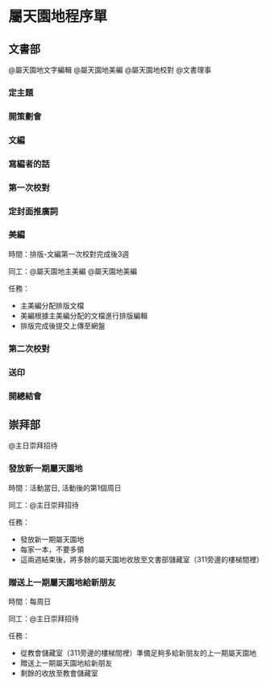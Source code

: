 # 屬天園地程序單

## 文書部

@屬天園地文字編輯 @屬天園地美編 @屬天園地校對 @文書理事

### 定主題
### 開策劃會
### 文編
### 寫編者的話
### 第一次校對
### 定封面推廣詞
### 美編

時間：排版-文編第一次校對完成後3週

同工：@屬天園地主美編 @屬天園地美編

任務：
* 主美編分配排版文檔
* 美編根據主美編分配的文檔進行排版編輯
* 排版完成後提交上傳至網盤

### 第二次校對
### 送印
### 開總結會


## 崇拜部

@主日崇拜招待

### 發放新一期屬天園地

時間：活動當日, 活動後的第1個周日

同工：@主日崇拜招待

任務：
* 發放新一期屬天園地
* 每家一本，不要多領
* 這兩週結束後，將多餘的屬天園地收放至文書部儲藏室（311旁邊的樓梯間裡）

### 贈送上一期屬天園地給新朋友

時間：每周日

同工：@主日崇拜招待

任務：
* 從教會儲藏室（311旁邊的樓梯間裡）準備足夠多給新朋友的上一期屬天園地
* 贈送上一期屬天園地給新朋友
* 剩餘的收放至教會儲藏室
